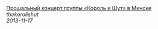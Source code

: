 <!--2013-11-17 10:42:05-->
<div class="yb">
  <a class="nodecor" href="/index.html?rok/proshchalnyj_koncert_gruppy_korol_i_shut_v_minske">
    <img class="preview" data-videoid="WIM8aOlHgvw" src="https://i4.ytimg.com/vi/WIM8aOlHgvw/hqdefault.jpg" align="middle" alt="">
  </a>
  <div class="inlbl text">
    <a class="nodecor" href="/index.html?rok/proshchalnyj_koncert_gruppy_korol_i_shut_v_minske">Прощальный концерт группы «Король и Шут» в Минске</a><br>
    <i class="smaller2">thekorolishut</i><br>
    <i class="smaller3">2013-11-17</i>
  </div>
</div>
